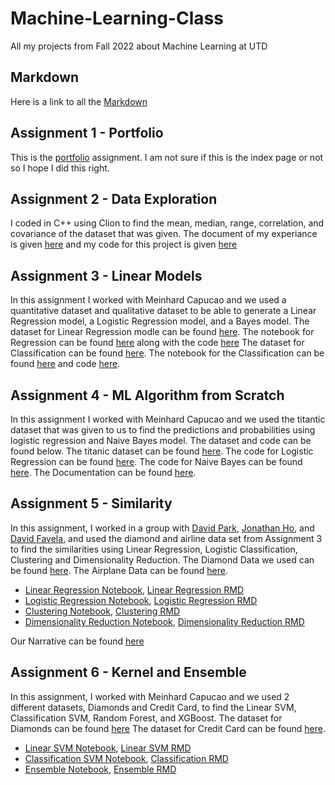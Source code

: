 # Machine-Learning-Class
All my projects from Fall 2022 about Machine Learning at UTD

## Markdown
Here is a link to all the [Markdown](https://www.markdownguide.org/cheat-sheet/)

## Assignment 1 - Portfolio
This is the [portfolio](https://github.com/Khang-Thai1/Machine-Learning-Class/blob/bc78af1328941461c93704b88d8313040bd9bed7/Overview%20of%20ML.pdf) assignment. I am not sure if this is the index page or not so I hope I did this right.

## Assignment 2 - Data Exploration
I coded in C++ using Clion to find the mean, median, range, correlation, and covariance of the dataset that was given. The document of my experiance is given [here](https://github.com/Khang-Thai1/Machine-Learning-Class/blob/main/Assignment%202.pdf) and my code for this project is given [here](https://github.com/Khang-Thai1/Machine-Learning-Class/blob/main/main.cpp)

## Assignment 3 - Linear Models
In this assignment I worked with Meinhard Capucao and we used a quantitative dataset and qualitative dataset to be able to generate a Linear Regression model, a Logistic Regression model, and a Bayes model. 
The dataset for Linear Regression modle can be found [here](https://github.com/Khang-Thai1/Machine-Learning-Class/blob/main/diamonds.csv). The notebook for Regression can be found [here](https://github.com/Khang-Thai1/Machine-Learning-Class/blob/main/Regression.pdf) along with the code [here](https://github.com/Khang-Thai1/Machine-Learning-Class/blob/main/Regression.Rmd)
The dataset for Classification can be found [here](https://github.com/Khang-Thai1/Machine-Learning-Class/blob/main/Invistico_Airline.csv). The notebook for the Classification can be found [here](https://github.com/Khang-Thai1/Machine-Learning-Class/blob/main/Classification.pdf) and code [here](https://github.com/Khang-Thai1/Machine-Learning-Class/blob/main/Classification.Rmd).

## Assignment 4 - ML Algorithm from Scratch
In this assignment I worked with Meinhard Capucao and we used the titantic dataset that was given to us to find the predictions and probabilities using logistic regression and Naive Bayes model. The dataset and code can be found below.
The titanic dataset can be found [here](https://github.com/Khang-Thai1/Machine-Learning-Class/blob/main/titanic_project.csv).
The code for Logistic Regression can be found [here](https://github.com/Khang-Thai1/Machine-Learning-Class/blob/main/logisticRegression.cpp).
The code for Naive Bayes can be found [here](https://github.com/Khang-Thai1/Machine-Learning-Class/blob/main/naiveBayes.cpp).
The Documentation can be found [here](https://github.com/Khang-Thai1/Machine-Learning-Class/blob/main/ML_Algorithms_from_Scratch.pdf).

## Assignment 5 - Similarity 
In this assignment, I worked in a group with [David Park](https://github.com/d-park7), [Jonathan Ho](https://github.com/JHoGit1), and [David Favela](https://github.com/DavidFavela), and used the diamond and airline data set from Assignment 3 to find the similarities using Linear Regression, Logistic Classification, Clustering and Dimensionality Reduction.
The Diamond Data we used can be found [here](https://github.com/Khang-Thai1/Machine-Learning-Class/blob/main/diamonds.csv).
The Airplane Data can be found [here](https://github.com/Khang-Thai1/Machine-Learning-Class/blob/main/Invistico_Airline.csv).
- [Linear Regression Notebook](https://github.com/Khang-Thai1/Machine-Learning-Class/blob/main/Linear%20Regression.pdf), [Linear Regression RMD](https://github.com/Khang-Thai1/Machine-Learning-Class/blob/main/Assignment_4_Linear_Regression.Rmd)
- [Logistic Regression Notebook](https://github.com/Khang-Thai1/Machine-Learning-Class/blob/main/Logistic%20Regression.pdf), [Logistic Regression RMD](https://github.com/Khang-Thai1/Machine-Learning-Class/blob/main/Assignment_4_Logistic_Regression.Rmd)
- [Clustering Notebook](https://github.com/Khang-Thai1/Machine-Learning-Class/blob/main/Clustering.pdf), [Clustering RMD](https://github.com/Khang-Thai1/Machine-Learning-Class/blob/main/Assignment_4_Clustering.Rmd)
- [Dimensionality Reduction Notebook](https://github.com/Khang-Thai1/Machine-Learning-Class/blob/main/Dimensionality%20Reduction.pdf), [Dimensionality Reduction RMD](https://github.com/Khang-Thai1/Machine-Learning-Class/blob/main/Assignment_4_Dimensionality_Reduction.Rmd)

Our Narrative can be found [here](https://github.com/Khang-Thai1/Machine-Learning-Class/blob/main/Narrative.pdf)

## Assignment 6 - Kernel and Ensemble
In this assignment, I worked with Meinhard Capucao and we used 2 different datasets, Diamonds and Credit Card, to find the Linear SVM, Classification SVM, Random Forest, and XGBoost. 
The dataset for Diamonds can be found [here](https://github.com/Khang-Thai1/Machine-Learning-Class/blob/main/diamonds.csv)
The dataset for Credit Card can be found [here]().
- [Linear SVM Notebook](https://github.com/Khang-Thai1/Machine-Learning-Class/blob/main/Assignment%206/SVM%20Regression.pdf), [Linear SVM RMD](https://github.com/Khang-Thai1/Machine-Learning-Class/blob/main/Assignment%206/Assignment6.Rmd)
- [Classification SVM Notebook](https://github.com/Khang-Thai1/Machine-Learning-Class/blob/main/Assignment%206/svm_classification.pdf), [Classification RMD](https://github.com/Khang-Thai1/Machine-Learning-Class/blob/main/Assignment%206/svm_classification.Rmd)
- [Ensemble Notebook](https://github.com/Khang-Thai1/Machine-Learning-Class/blob/main/Assignment%206/ensemble.pdf), [Ensemble RMD](https://github.com/Khang-Thai1/Machine-Learning-Class/blob/main/Assignment%206/ensemble.Rmd)


